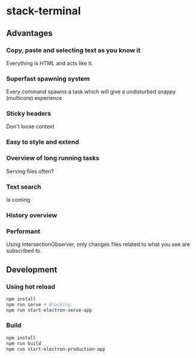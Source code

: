 # stack-terminal

## Advantages

### Copy, paste and selecting text as you know it
Everything is HTML and acts like it.

### Superfast spawning system
Every command spawns a task which will give a undisturbed snappy (multicore) experience

### Sticky headers
Don't loose context

### Easy to style and extend

### Overview of long running tasks
Serving files often?

### Text search
Is coming

### History overview

### Performant
Using IntersectionObserver, only changes files related to what you see are subscribed to.

## Development

### Using hot reload

```bash
npm install
npm run serve # Blocking
npm run start-electron-serve-app 
```

### Build

```bash
npm install
npm run build
npm run start-electron-production-app
```